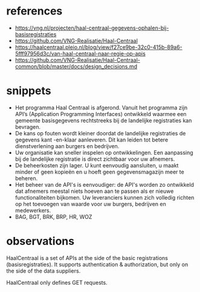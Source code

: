 # references
- https://vng.nl/projecten/haal-centraal-gegevens-ophalen-bij-basisregistraties
- https://github.com/VNG-Realisatie/Haal-Centraal
- https://haalcentraal.pleio.nl/blog/view/f27ce9be-32c0-415b-89a6-5fff97956d3c/van-haal-centraal-naar-regie-op-apis
- https://github.com/VNG-Realisatie/Haal-Centraal-common/blob/master/docs/design_decisions.md

# snippets
- Het programma Haal Centraal is afgerond. Vanuit het programma zijn API’s (Application Programming Interfaces) ontwikkeld waarmee een gemeente basisgegevens rechtstreeks bij de landelijke registraties kan bevragen.
- De kans op fouten wordt kleiner doordat de landelijke registraties de gegevens kant -en-klaar aanleveren. Dit kan leiden tot betere dienstverlening aan burgers en bedrijven.
- Uw organisatie kan sneller inspelen op ontwikkelingen. Een aanpassing bij de landelijke registratie is direct zichtbaar voor uw afnemers.
- De beheerkosten zijn lager. U kunt eenvoudig aansluiten, u maakt minder of geen kopieën en u hoeft geen gegevensmagazijn meer te beheren.
- Het beheer van de API's is eenvoudiger: de API's worden zo ontwikkeld dat afnemers meestal niets hoeven aan te passen als er nieuwe functionaliteiten bijkomen. Uw leveranciers kunnen zich volledig richten op het toevoegen van waarde voor uw burgers, bedrijven en medewerkers.
- BAG, BGT, BRK, BRP, HR, WOZ

# observations
HaalCentraal is a set of APIs at the side of the basic registrations (basisregistraties).
It supports authentication & authorization, but only on the side of the data suppliers.

HaalCentraal only defines GET requests.
